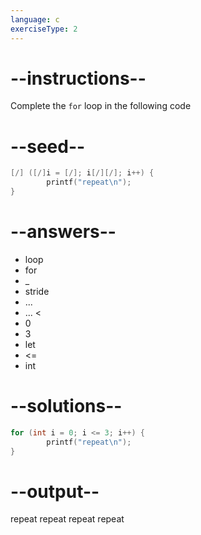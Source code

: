 ```yaml
---
language: c
exerciseType: 2
---
```


# --instructions--

Complete the `for` loop in the following code

# --seed--

```c
[/] ([/]i = [/]; i[/][/]; i++) {
        printf("repeat\n");
}
```

# --answers--

- loop
- for
- _
- stride
- ...
- ... <
- 0
- 3
- let 
-  <= 
- int 

# --solutions--

```c
for (int i = 0; i <= 3; i++) {
        printf("repeat\n");
}
```

# --output--

repeat
repeat
repeat
repeat
